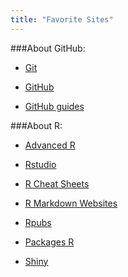 ```yaml
---
title: "Favorite Sites"
---
```


###About GitHub: 

- [Git](https://git-scm.com/)

- [GitHub](https://github.com/)

- [GitHub guides](https://guides.github.com/)


###About R:

- [Advanced R](http://adv-r.had.co.nz/)

- [Rstudio](https://www.rstudio.com/)

- [R Cheat Sheets](https://www.rstudio.com/resources/cheatsheets/)

- [R Markdown Websites](http://rmarkdown.rstudio.com/rmarkdown_websites.html)

- [Rpubs](http://rpubs.com/)

- [Packages R](https://www.rstudio.com/products/rpackages/)

- [Shiny](https://shiny.rstudio.com/)
